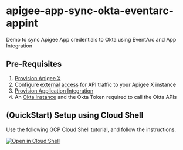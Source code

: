 # apigee-app-sync-okta-eventarc-appint
Demo to sync Apigee App credentials to Okta using EventArc and App Integration

## Pre-Requisites

1. [Provision Apigee X](https://cloud.google.com/apigee/docs/api-platform/get-started/provisioning-intro)
2. Configure [external access](https://cloud.google.com/apigee/docs/api-platform/get-started/configure-routing#external-access) for API traffic to your Apigee X instance
3. [Provision Application Integration](https://cloud.google.com/application-integration/docs/setup-application-integration)
4. An [Okta instance](https://developer.okta.com) and the Okta Token required to call the Okta APIs

## (QuickStart) Setup using Cloud Shell

Use the following GCP Cloud Shell tutorial, and follow the instructions.

[![Open in Cloud Shell](https://gstatic.com/cloudssh/images/open-btn.png)](https://ssh.cloud.google.com/cloudshell/open?cloudshell_git_repo=https://github.com/ssvaidyanathan/apigee-app-sync-okta-eventarc-appint&cloudshell_git_branch=main&cloudshell_workspace=.&cloudshell_tutorial=docs/cloudshell-tutorial.md)